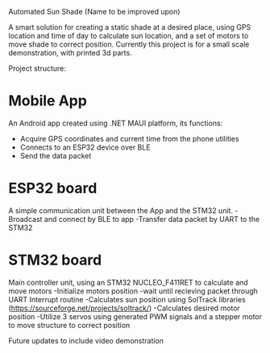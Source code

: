 Automated Sun Shade (Name to be improved upon)

A smart solution for creating a static shade at a desired place, using GPS location and time of day to calculate sun location, and a set of motors to move shade to correct position. Currently this project is for a small scale demonstration, with printed 3d parts. 

Project structure:

# Mobile App
An Android app created using .NET MAUI platform, its functions:
- Acquire GPS coordinates and current time from the phone utilities
- Connects to an ESP32 device over BLE
- Send the data packet

# ESP32 board
A simple communication unit between the App and the STM32 unit.
-Broadcast and connect by BLE to app
-Transfer data packet by UART to the STM32

# STM32 board 
Main controller unit, using an STM32 NUCLEO_F411RET to calculate and move motors
-Initialize motors position
-wait until recieving packet through UART Interrupt routine
-Calculates sun position using SolTrack libraries (https://sourceforge.net/projects/soltrack/)
-Calculates desired motor position
-Utilize 3 servos using generated PWM signals and a stepper motor to move structure to correct position


Future updates to include video demonstration